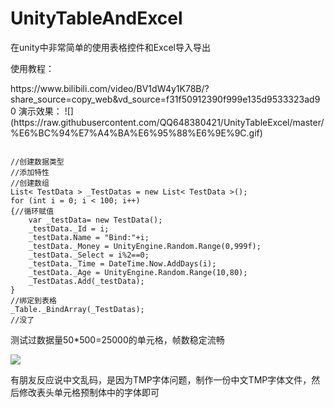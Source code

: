 # UnityTableAndExcel
<p>在unity中非常简单的使用表格控件和Excel导入导出<p/>
<p>使用教程：<p/>
https://www.bilibili.com/video/BV1dW4y1K78B/?share_source=copy_web&vd_source=f31f50912390f999e135d9533323ad90
演示效果：
![](https://raw.githubusercontent.com/QQ648380421/UnityTableExcel/master/%E6%BC%94%E7%A4%BA%E6%95%88%E6%9E%9C.gif)
<pre><code>
//创建数据类型
//添加特性
//创建数组
List< TestData > _TestDatas = new List< TestData >();
for (int i = 0; i < 100; i++)
{//循环赋值
    var _testData= new TestData();
    _testData._Id = i;
    _testData.Name = "Bind:"+i;
    _testData._Money = UnityEngine.Random.Range(0,999f);
    _testData._Select = i%2==0;
    _testData._Time = DateTime.Now.AddDays(i);
    _testData._Age = UnityEngine.Random.Range(10,80);
    _TestDatas.Add(_testData);
}
//绑定到表格
_Table._BindArray(_TestDatas);
//没了
</code></pre>

<p>测试过数据量50*500=25000的单元格，帧数稳定流畅<p/>

![](https://user-images.githubusercontent.com/40554493/210064241-52f87ccb-b049-4c7a-a73e-2aa53fd9ecae.png)

有朋友反应说中文乱码，是因为TMP字体问题，制作一份中文TMP字体文件，然后修改表头单元格预制体中的字体即可

